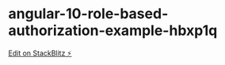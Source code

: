 # angular-10-role-based-authorization-example-hbxp1q

[Edit on StackBlitz ⚡️](https://stackblitz.com/edit/angular-10-role-based-authorization-example-hbxp1q)